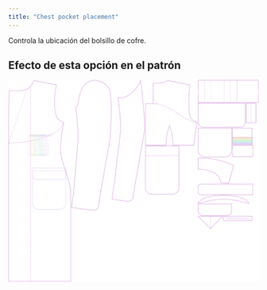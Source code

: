 ```yaml
---
title: "Chest pocket placement"
---
```


Controla la ubicación del bolsillo de cofre.

## Efecto de esta opción en el patrón

![Esta imagen muestra el efecto de esta opción superponiendo varias variantes que tienen un valor diferente para esta opción](carlton_chestpocketplacement_sample.svg "Efecto de esta opción en el patrón")
